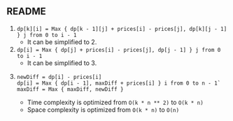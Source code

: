 ## README

1. `dp[k][i] = Max { dp[k - 1][j] + prices[i] - prices[j], dp[k][j - 1] } j from 0 to i - 1`
   - It can be simplified to 2.
2. `dp[i] = Max { dp[j] + prices[i] - prices[j], dp[j - 1] } j from 0 to i - 1`
   - It can be simplified to 3.
3. ```
   newDiff = dp[i] - prices[i]
   dp[i] = Max { dp[i - 1], maxDiff + prices[i] } i from 0 to n - 1`
   maxDiff = Max { maxDiff, newDiff }
   ```
   - Time complexity is optimized from `O(k * n ** 2)` to `O(k * n)`
   - Space complexity is optimized from `O(k * n)` to `O(n)`
